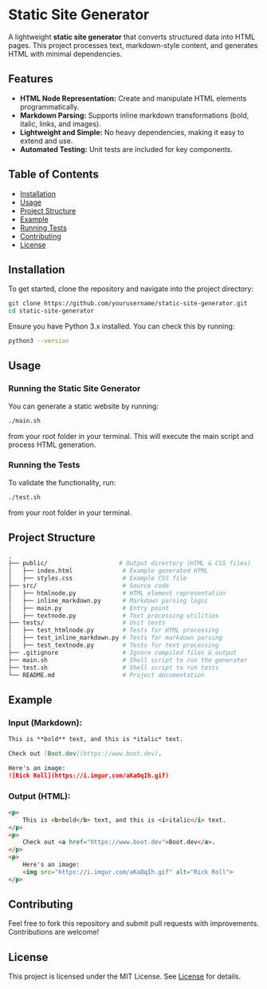 # Static Site Generator

A lightweight **static site generator** that converts structured data into HTML pages. This project processes text, markdown-style content, and generates HTML with minimal dependencies.

## Features
- **HTML Node Representation:** Create and manipulate HTML elements programmatically.
- **Markdown Parsing:** Supports inline markdown transformations (bold, italic, links, and images).
- **Lightweight and Simple:** No heavy dependencies, making it easy to extend and use.
- **Automated Testing:** Unit tests are included for key components.
## Table of Contents
- [Installation](#installation)
- [Usage](#usage)
- [Project Structure](#project-structure)
- [Example](#example)
- [Running Tests](#running-the-tests)
- [Contributing](#contributing)
- [License](#license)
## Installation
To get started, clone the repository and navigate into the project directory:
```sh
git clone https://github.com/yourusername/static-site-generator.git
cd static-site-generator
```
Ensure you have Python 3.x installed. You can check this by running:
```sh
python3 --version
```
## Usage
### Running the Static Site Generator
You can generate a static website by running:
```sh
./main.sh
```
from your root folder in your terminal. This will execute the main script and process HTML generation.

### Running the Tests
To validate the functionality, run:
```sh
./test.sh
```
from your root folder in your terminal. 

## Project Structure

```graphql
.
├── public/                    # Output directory (HTML & CSS files)
│   ├── index.html              # Example generated HTML
│   ├── styles.css              # Example CSS file
├── src/                        # Source code
│   ├── htmlnode.py             # HTML element representation
│   ├── inline_markdown.py      # Markdown parsing logic
│   ├── main.py                 # Entry point
│   ├── textnode.py             # Text processing utilities
├── tests/                      # Unit tests
│   ├── test_htmlnode.py        # Tests for HTML processing
│   ├── test_inline_markdown.py # Tests for markdown parsing
│   ├── test_textnode.py        # Tests for text processing
├── .gitignore                  # Ignore compiled files & output
├── main.sh                     # Shell script to run the generator
├── test.sh                     # Shell script to run tests
└── README.md                   # Project documentation

```

## Example
### Input (Markdown):
```markdown
This is **bold** text, and this is *italic* text.

Check out [Boot.dev](https://www.boot.dev).

Here's an image:
![Rick Roll](https://i.imgur.com/aKaOqIh.gif)

```
### Output (HTML):
```html
<p>
    This is <b>bold</b> text, and this is <i>italic</i> text.
</p>
<p>
    Check out <a href="https://www.boot.dev">Boot.dev</a>.
</p>
<p>
    Here's an image:
    <img src="https://i.imgur.com/aKaOqIh.gif" alt="Rick Roll">
</p>

```
## Contributing
Feel free to fork this repository and submit pull requests with improvements. Contributions are welcome!

## License
This project is licensed under the MIT License. See [License](LICENSE) for details.

